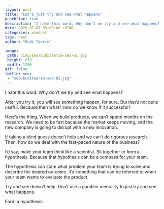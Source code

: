 ```yaml
---
layout: post
title: "Let's just try and see what happens"
punchline: true
description: "I hate this word: Why don't we try and see what happens? After you try it, you will see something happen, for sure. But that's not quite useful. Because, then what? How do we know if that works?"
date: 2020-07-07 09:00:00 +0700
categories: mindset
tags: rant
author: "Budi Tanrim"

image:
 path: /img/seo/buditanrim-seo-01.jpg
 height: 630
 width: 1200
gif: false
twitter-seo: 
 - "seo/buditanrim-seo-01.jpg"
---
```


I hate this word: Why don’t we try and see what happens?

After you try it, you will see something happen, for sure. But that’s not quite useful. Because then what? How do we know if it successful?

Here’s the thing. When we build products, we can’t spend months on the research. We need to be fast because the market keeps moving, and the new company is going to disrupt with a new innovation.

If taking a blind guess doesn’t help and we can’t do rigorous research. Then, how do we deal with the fast-paced nature of the business?

I’d say, make your team think like a scientist. Sit together to form a hypothesis. Because that hypothesis can be a compass for your team. 

The hypothesis can state what problem your team is trying to solve and describe the desired outcome. It’s something that can be referred to when your team wants to evaluate the product.

Try and see doesn’t help. Don’t use a gambler mentality to just try and see what happens.

Form a hypothesis.